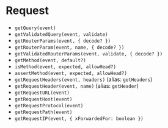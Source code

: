 # Request

- `getQuery(event)`
- `getValidatedQuery(event, validate)`
- `getRouterParams(event, { decode? })`
- `getRouterParam(event, name, { decode? })`
- `getValidatedRouterParams(event, validate, { decode? })`
- `getMethod(event, default?)`
- `isMethod(event, expected, allowHead?)`
- `assertMethod(event, expected, allowHead?)`
- `getRequestHeaders(event, headers)` (alias: `getHeaders`)
- `getRequestHeader(event, name)` (alias: `getHeader`)
- `getRequestURL(event)`
- `getRequestHost(event)`
- `getRequestProtocol(event)`
- `getRequestPath(event)`
- `getRequestIP(event, { xForwardedFor: boolean })`
